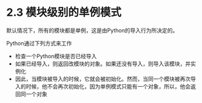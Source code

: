 2.3 模块级别的单例模式
===

默认情况下，所有的模块都是单例，这是由Python的导入行为所决定的。

Python通过下列方式来工作

* 检查一个Python模块是否已经导入
* 如果已经导入，则返回改模块的对象。如果还没有导入，则导入该模块，并实例化
* 因此，当模块被导入的时候，它就会被初始化。然而，当同一个模块被再次导入的时候，他不会再次初始化，因为单例模式只能有一个对象，所以，他会返回同一个对象
